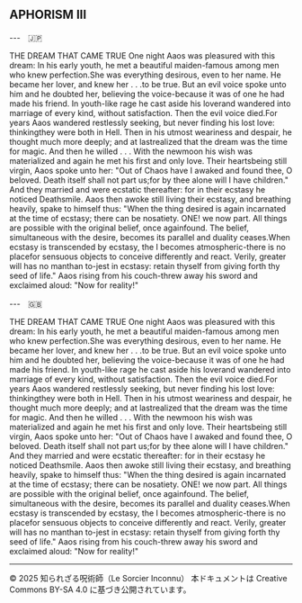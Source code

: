 ## APHORISM III

---　🇯🇵

THE DREAM THAT CAME TRUE
One night Aaos was pleasured with this dream:
In his early youth, he met a beautiful maiden-famous among men who knew perfection.She was everything desirous, even to her name. He became her lover, and knew her . . .to be true. But an evil voice spoke unto him and he doubted her, believing the voice-because it was of one he had made his friend. In youth-like rage he cast aside his loverand wandered into marriage of every kind, without satisfaction. Then the evil voice died.For years Aaos wandered restlessly seeking, but never finding his lost love: thinkingthey were both in Hell.
Then in his utmost weariness and despair, he thought much more deeply; and at lastrealized that the dream was the time for magic. And then he willed . . . With the newmoon his wish was materialized and again he met his first and only love. Their heartsbeing still virgin, Aaos spoke unto her:
"Out of Chaos have I awaked and found thee, O beloved. Death itself shall not part us;for by thee alone will I have children."
And they married and were ecstatic thereafter: for in their ecstasy he noticed Deathsmile.
Aaos then awoke still living their ecstasy, and breathing heavily, spake to himself thus:
"When the thing desired is again incarnated at the time of ecstasy; there can be nosatiety. ONE! we now part. All things are possible with the original belief, once againfound. The belief, simultaneous with the desire, becomes its parallel and duality ceases.When ecstasy is transcended by ecstasy, the I becomes atmospheric-there is no placefor sensuous objects to conceive differently and react. Verily, greater will has no manthan to-jest in ecstasy: retain thyself from giving forth thy seed of life."
Aaos rising from his couch-threw away his sword and exclaimed aloud:
"Now for reality!"

---　🇬🇧

THE DREAM THAT CAME TRUE
One night Aaos was pleasured with this dream:
In his early youth, he met a beautiful maiden-famous among men who knew perfection.She was everything desirous, even to her name. He became her lover, and knew her . . .to be true. But an evil voice spoke unto him and he doubted her, believing the voice-because it was of one he had made his friend. In youth-like rage he cast aside his loverand wandered into marriage of every kind, without satisfaction. Then the evil voice died.For years Aaos wandered restlessly seeking, but never finding his lost love: thinkingthey were both in Hell.
Then in his utmost weariness and despair, he thought much more deeply; and at lastrealized that the dream was the time for magic. And then he willed . . . With the newmoon his wish was materialized and again he met his first and only love. Their heartsbeing still virgin, Aaos spoke unto her:
"Out of Chaos have I awaked and found thee, O beloved. Death itself shall not part us;for by thee alone will I have children."
And they married and were ecstatic thereafter: for in their ecstasy he noticed Deathsmile.
Aaos then awoke still living their ecstasy, and breathing heavily, spake to himself thus:
"When the thing desired is again incarnated at the time of ecstasy; there can be nosatiety. ONE! we now part. All things are possible with the original belief, once againfound. The belief, simultaneous with the desire, becomes its parallel and duality ceases.When ecstasy is transcended by ecstasy, the I becomes atmospheric-there is no placefor sensuous objects to conceive differently and react. Verily, greater will has no manthan to-jest in ecstasy: retain thyself from giving forth thy seed of life."
Aaos rising from his couch-threw away his sword and exclaimed aloud:
"Now for reality!"

---

© 2025 知られざる呪術師（Le Sorcier Inconnu）
本ドキュメントは Creative Commons BY-SA 4.0 に基づき公開されています。

